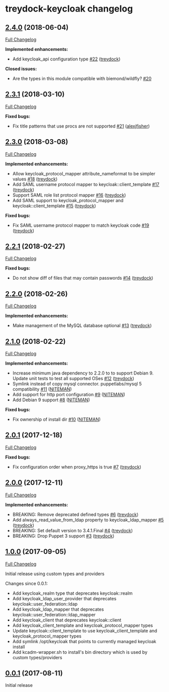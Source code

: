 # treydock-keycloak changelog

## [2.4.0](https://github.com/treydock/puppet-module-keycloak/tree/2.4.0) (2018-06-04)
[Full Changelog](https://github.com/treydock/puppet-module-keycloak/compare/2.3.1...2.4.0)

**Implemented enhancements:**

- Add keycloak\_api configuration type [\#22](https://github.com/treydock/puppet-module-keycloak/pull/22) ([treydock](https://github.com/treydock))

**Closed issues:**

- Are the types in this module compatible with biemond/wildfly? [\#20](https://github.com/treydock/puppet-module-keycloak/issues/20)

## [2.3.1](https://github.com/treydock/puppet-module-keycloak/tree/2.3.1) (2018-03-10)
[Full Changelog](https://github.com/treydock/puppet-module-keycloak/compare/2.3.0...2.3.1)

**Fixed bugs:**

- Fix title patterns that use procs are not supported [\#21](https://github.com/treydock/puppet-module-keycloak/pull/21) ([alexjfisher](https://github.com/alexjfisher))

## [2.3.0](https://github.com/treydock/puppet-module-keycloak/tree/2.3.0) (2018-03-08)
[Full Changelog](https://github.com/treydock/puppet-module-keycloak/compare/2.2.1...2.3.0)

**Implemented enhancements:**

- Allow keycloak\_protocol\_mapper attribute\_nameformat to be simpler values [\#18](https://github.com/treydock/puppet-module-keycloak/pull/18) ([treydock](https://github.com/treydock))
- Add SAML username protocol mapper to keycloak::client\_template [\#17](https://github.com/treydock/puppet-module-keycloak/pull/17) ([treydock](https://github.com/treydock))
- Support SAML role list protocol mapper [\#16](https://github.com/treydock/puppet-module-keycloak/pull/16) ([treydock](https://github.com/treydock))
- Add SAML support to keycloak\_protocol\_mapper and keycloak::client\_template [\#15](https://github.com/treydock/puppet-module-keycloak/pull/15) ([treydock](https://github.com/treydock))

**Fixed bugs:**

- Fix SAML username protocol mapper to match keycloak code [\#19](https://github.com/treydock/puppet-module-keycloak/pull/19) ([treydock](https://github.com/treydock))

## [2.2.1](https://github.com/treydock/puppet-module-keycloak/tree/2.2.1) (2018-02-27)
[Full Changelog](https://github.com/treydock/puppet-module-keycloak/compare/2.2.0...2.2.1)

**Fixed bugs:**

- Do not show diff of files that may contain passwords [\#14](https://github.com/treydock/puppet-module-keycloak/pull/14) ([treydock](https://github.com/treydock))

## [2.2.0](https://github.com/treydock/puppet-module-keycloak/tree/2.2.0) (2018-02-26)
[Full Changelog](https://github.com/treydock/puppet-module-keycloak/compare/2.1.0...2.2.0)

**Implemented enhancements:**

- Make management of the MySQL database optional [\#13](https://github.com/treydock/puppet-module-keycloak/pull/13) ([treydock](https://github.com/treydock))

## [2.1.0](https://github.com/treydock/puppet-module-keycloak/tree/2.1.0) (2018-02-22)
[Full Changelog](https://github.com/treydock/puppet-module-keycloak/compare/2.0.1...2.1.0)

**Implemented enhancements:**

- Increase minimum java dependency to 2.2.0 to to support Debian 9. Update unit tests to test all supported OSes [\#12](https://github.com/treydock/puppet-module-keycloak/pull/12) ([treydock](https://github.com/treydock))
- Symlink instead of copy mysql connector. puppetlabs/mysql 5 compatibility [\#11](https://github.com/treydock/puppet-module-keycloak/pull/11) ([NITEMAN](https://github.com/NITEMAN))
- Add support for http port configuration [\#9](https://github.com/treydock/puppet-module-keycloak/pull/9) ([NITEMAN](https://github.com/NITEMAN))
- Add Debian 9 support [\#8](https://github.com/treydock/puppet-module-keycloak/pull/8) ([NITEMAN](https://github.com/NITEMAN))

**Fixed bugs:**

- Fix ownership of install dir [\#10](https://github.com/treydock/puppet-module-keycloak/pull/10) ([NITEMAN](https://github.com/NITEMAN))

## [2.0.1](https://github.com/treydock/puppet-module-keycloak/tree/2.0.1) (2017-12-18)
[Full Changelog](https://github.com/treydock/puppet-module-keycloak/compare/2.0.0...2.0.1)

**Fixed bugs:**

- Fix configuration order when proxy\_https is true [\#7](https://github.com/treydock/puppet-module-keycloak/pull/7) ([treydock](https://github.com/treydock))

## [2.0.0](https://github.com/treydock/puppet-module-keycloak/tree/2.0.0) (2017-12-11)
[Full Changelog](https://github.com/treydock/puppet-module-keycloak/compare/1.0.0...2.0.0)

**Implemented enhancements:**

- BREAKING: Remove deprecated defined types [\#6](https://github.com/treydock/puppet-module-keycloak/pull/6) ([treydock](https://github.com/treydock))
- Add always\_read\_value\_from\_ldap property to keycloak\_ldap\_mapper [\#5](https://github.com/treydock/puppet-module-keycloak/pull/5) ([treydock](https://github.com/treydock))
- BREAKING: Set default version to 3.4.1.Final [\#4](https://github.com/treydock/puppet-module-keycloak/pull/4) ([treydock](https://github.com/treydock))
- BREAKING: Drop Puppet 3 support [\#3](https://github.com/treydock/puppet-module-keycloak/pull/3) ([treydock](https://github.com/treydock))

## [1.0.0](https://github.com/treydock/puppet-module-keycloak/tree/1.0.0) (2017-09-05)
[Full Changelog](https://github.com/treydock/puppet-module-keycloak/compare/0.0.1...1.0.0)

Initial release using custom types and providers

Changes since 0.0.1:
* Add keycloak_realm type that deprecates keycloak::realm
* Add keycloak\_ldap\_user\_provider that deprecates keycloak::user\_federation::ldap
* Add keycloak\_ldap\_mapper that deprecates keycloak::user\_federation::ldap_mapper
* Add keycloak_client that deprecates keycloak::client
* Add keycloak\_client\_template and keycloak\_protocol\_mapper types
* Update keycloak::client_template to use keycloak\_client\_template and keycloak\_protocol\_mapper types
* Add symlink /opt/keycloak that points to currently managed keycloak install
* Add kcadm-wrapper.sh to install's bin directory which is used by custom types/providers

## [0.0.1](https://github.com/treydock/puppet-module-keycloak/tree/0.0.1) (2017-08-11)

Initial release
